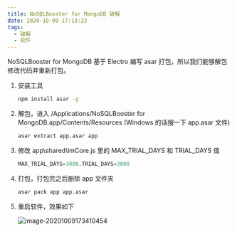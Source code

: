 ```yaml
---
title: NoSQLBooster for MongoDB 破解
date: 2020-10-09 17:13:23
tags: 
  - 破解
  - 软件
---
```


NoSQLBooster for MongoDB 基于 Electro 编写 asar 打包，所以我们能够解包修改代码并重新打包。
<!-- more -->
1. 安装工具

   ```bash
   npm install asar -g
   ```

2. 解包，进入 /Applications/NoSQLBooster for MongoDB.app/Contents/Resources (Windows 的话搜一下 app.asar 文件)

   ```bash
   asar extract app.asar app
   ```

3. 修改 app\shared\lmCore.js 里的 MAX_TRIAL_DAYS 和 TRIAL_DAYS 值

   ```javascript
   MAX_TRIAL_DAYS=3000,TRIAL_DAYS=3000
   ```

4. 打包，打包完之后删除 app 文件夹

   ```bash
   asar pack app app.asar
   ```

5. 重启软件，效果如下

   ![image-20201009173410454](result_show.png)
